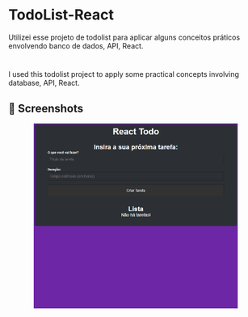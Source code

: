 # TodoList-React

Utilizei esse projeto de todolist para aplicar alguns conceitos práticos envolvendo banco de dados, API, React.

#

I used this todolist project to apply some practical concepts involving database, API, React.
## :camera_flash: Screenshots
<div style="display: flex; flex-direction: column; gap: 10px; align-items: center">
    <img src="./src/assets/Animacao.gif" width="80%">
</div>
